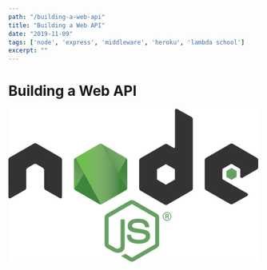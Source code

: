 ```yaml
---
path: "/building-a-web-api"
title: "Building a Web API"
date: "2019-11-09"
tags: ['node', 'express', 'middleware', 'heroku', 'lambda school']
excerpt: ""
---
```


# Building a Web API

![nodejs logo](../../assets/nodejs-logo.png)

